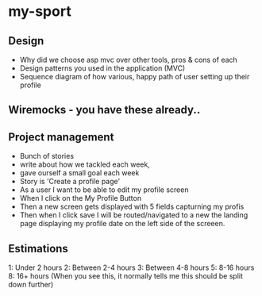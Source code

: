 # my-sport

## Design
 * Why did we choose asp mvc over other tools, pros & cons of each
 * Design patterns you used in the application (MVC)
 * Sequence diagram of how various, happy path of user setting up their profile 

## Wiremocks - you have these already.. 

## Project management
 - Bunch of stories
 - write about how we tackled each week, 
 - gave ourself a small goal each week
 -  Story is 'Create a profile page'
 -  As a user I want to be able to edit my profile screen
 -  When I click on the My Profile Button
 -  Then a new screen gets displayed with 5 fields capturning my profis
 -  Then when I click save I will be routed/navigated to a new the landing page displaying my profile date on the left side of the screeen.
 
## Estimations
1: Under 2 hours
2: Between 2-4 hours
3: Between 4-8 hours
5: 8-16 hours
8: 16+ hours (When you see this, it normally tells me this should be split down further)

